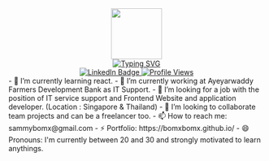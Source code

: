 <!-- Intro Section  -->
<div id="intro-img" align="center">
    <a href="#"><img src="https://emojis.slackmojis.com/emojis/images/1531849430/4246/blob-sunglasses.gif?1531849430" width=100></a>
</div>
<div id="about-me" align="center">
<a href="https://git.io/typing-svg"><img src="https://readme-typing-svg.demolab.com?font=Roboto+Condensed&weight=500&size=25&duration=4000&pause=500&color=EB5775&center=true&vCenter=true&width=550&lines=Hi%2C+I+am+Sammy;It's+nice+to+meet+you!;I+am+a+frontend+web+and+app+developer" alt="Typing SVG" /></a>
</div>
<!-- Social Media -->
<div id="badges" align="center">
  <a href="https://www.linkedin.com/in/thant-thant-sin-han-73182423a">
    <img src="https://img.shields.io/badge/LinkedIn-blue?style=for-the-badge&logo=linkedin&logoColor=white" alt="LinkedIn Badge">
  </a>
    <a href="#"><img src="https://bomxbomx.github.io/" alt="Profile Views"></a>
</div>
- 🌱 I’m currently learning react.
- 🔭 I’m currently working at Ayeyarwaddy Farmers Development Bank as IT Support.
- 🤔 I’m looking for a job with the position of IT service support and Frontend Website and application developer. (Location : Singapore & Thailand)
- 👯 I’m looking to collaborate team projects and can be a freelancer too.
- 📫 How to reach me: sammybomx@gmail.com
- ⚡ Portfolio: https://bomxbomx.github.io/
- 😄 Pronouns: I'm currently between 20 and 30 and strongly motivated to learn anythings.

  
